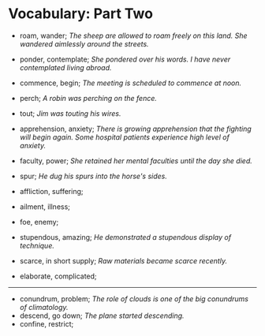 # Vocabulary: Part Two

- roam, wander; _The sheep are allowed to roam freely on this land. She wandered aimlessly around the streets._

- ponder, contemplate; _She pondered over his words. I have never contemplated living abroad._

- commence, begin; _The meeting is scheduled to commence at noon._
- perch; _A robin was perching on the fence._
- tout; _Jim was touting his wires._

- apprehension, anxiety; _There is growing apprehension that the fighting will begin again. Some hospital patients experience high level of anxiety._

- faculty, power; _She retained her mental faculties until the day she died._
- spur; _He dug his spurs into the horse's sides._
- affliction, suffering;
- ailment, illness;
- foe, enemy;

- stupendous, amazing; _He demonstrated a stupendous display of technique._
- scarce, in short supply; _Raw materials became scarce recently._
- elaborate, complicated;

---

- conundrum, problem; _The role of clouds is one of the big conundrums of climatology._
- descend, go down; _The plane started descending._
- confine, restrict;
